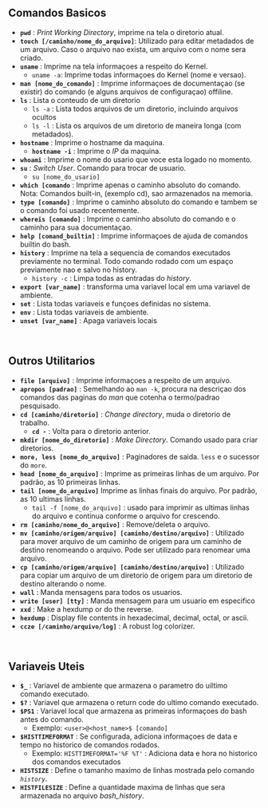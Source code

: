 

## Comandos Basicos

+ **`pwd`** : *Print Working Directory*, imprime na tela o diretorio atual.	
+ **`touch [/caminho/nome_do_arquivo]`**: Utilizado para editar metadados de um arquivo. Caso o arquivo nao exista, um arquivo com o nome sera criado.
+ **`uname`** : Imprime na tela informaçoes a respeito do Kernel.
	+ `uname -a`: Imprime todas informaçoes do Kernel (nome e versao).
+ **`man [nome_do_comando]`** : Imprime informaçoes de documentaçao (se existir) do comando (e alguns arquivos de configuraçao) offiline.
+ **`ls`** : Lista o conteudo de um diretorio
	+ `ls -a` :  Lista todos arquivos de um diretorio, incluindo arquivos ocultos
	+ `ls -l` : Lista os arquivos de um diretorio de maneira longa (com metadados).
+ **`hostname`** : Imprime o hostname da maquina.
	+ **`hostname -i`** : Imprime o *IP* da maquina.
+ **`whoami`** : Imprime o nome do usario que voce esta logado no momento.
+ **`su`** : *Switch User*. Comando para trocar de usuario.
	+ `su [nome_do_usario]`
+ **`which [comando`** : Imprime apenas o caminho absoluto do comando. Nota:  Comandos built-in, (exemplo cd), sao armazenados na memoria.
+ **`type [comando]`** : Imprime o caminho absoluto do comando e tambem se o comando foi usado recentemente.
+ **`whereis [comando]`** : Imprime o caminho absoluto do comando e o caminho para sua documentaçao.
+ **`help [comand_builtin]`** : Imprime informaçoes de ajuda de comandos builtin do bash.
+ **`history`** : Imprime na tela a sequencia de comandos executados previamente no terminal. Todo comando rodado com um espaço previamente nao e salvo no history.
	+ `history -c` : Limpa todas as entradas do *history*.	
+ **`export [var_name]`** : transforma uma variavel local em uma variavel de ambiente.
+ **`set`** : Lista todas variaveis e funçoes definidas no sistema.
+ **`env`** : Lista todas variaveis de ambiente.
+ **`unset [var_name]`** : Apaga variaveis locais

<br>

## Outros Utilitarios

+ **`file [arquivo]`** : Imprime informaçoes a respeito de um arquivo.
+ **`apropos [padrao]`** : Semelhando ao `man -k`, procura na descriçao dos comandos das paginas do *man* que cotenha o termo/padrao pesquisado.
+ **`cd [caminho/diretorio]`** : *Change directory*, muda o diretorio de trabalho.
	+ **`cd -`** : Volta para o diretorio anterior.
+ **`mkdir [nome_do_diretorio]`** : *Make Directory*. Comando usado para criar diretorios.
+ **`more, less [nome_do_arquivo]`** : Paginadores de saida. `less` e o sucessor do `more`.
+ **`head [nome_do_arquivo]`** : Imprime as primeiras linhas de um arquivo. Por padrão, as 10 primeiras linhas.
+ **`tail [nome_do_arquivo]`** Imprime as linhas finais do arquivo. Por padrão, as 10 ultimas linhas.
	+ `tail -f [nome_do_arquivo]` : usado para imprimir as ultimas linhas do arquivo e continua conforme o arquivo for crescendo.
+ **`rm [caminho/nome_do_arquivo]`** : Remove/deleta o arquivo.
+ **`mv [caminho/origem/arquivo] [caminho/destino/arquivo]`** : Utilizado para mover arquivo de um caminho de origem para um caminho de destino renomeando o arquivo. Pode ser utilizado para renomear uma arquivo.
+ **`cp [caminho/origem/arquivo] [caminho/destino/arquivo]`** : Utilizado para copiar um arquivo de um diretorio de origem para um diretorio de destino alterando o nome.
+ **`wall`** : Manda mensagens para todos os usuarios.
+ **`write [user] [tty]`** : Manda mensagem para um usuario em especifico
+ **`xxd`** : Make a hexdump or do the reverse.
+ **`hexdump`** : Display file contents in hexadecimal, decimal, octal, or ascii.
+ **`ccze [/caminho/arquivo/log]`** : A robust log colorizer.


<br>

## Variaveis Uteis

+ **`$_`** : Variavel de ambiente que armazena o parametro do uiltimo comando executado.
+ **`$?`** : Variavel que armazena o return code do ultimo comando executado.
+ **`$PS1`** : Variavel local que armazena as primeiras informaçoes do bash antes do comando.
	+ Exemplo: `<user>@<host_name>$ [comando]`
+ **`$HISTTIMEFORMAT`** : Se configurada, adiciona informaçoes de data e tempo no historico de comandos rodados.
	+ Exemplo: `HISTTIMEFORMAT='%F %T'` : Adiciona data e hora no historico dos comandos executados
+ **`HISTSIZE`** : Define o tamanho maximo de linhas mostrada pelo comando *`history`*.
+ **`HISTFILESIZE`** :  Define a quantidade maxima de linhas que sera armazenada no arquivo *bash_history*.